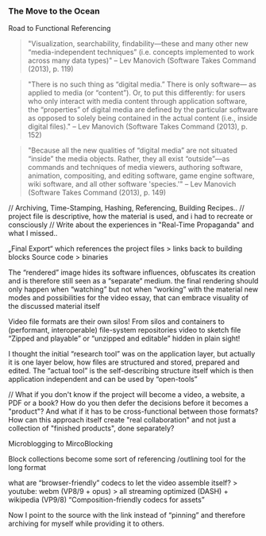 ### The Move to the Ocean
Road to Functional Referencing

> "Visualization, searchability, findability—these and many other new “media-independent techniques” (i.e. concepts implemented to work across many data types)"
– Lev Manovich (Software Takes Command (2013), p. 119)

> "There is no such thing as “digital media.” There is only software— as applied to media (or “content”). Or, to put this differently: for users who only interact with media content through application software, the “properties” of digital media are defined by the particular software as opposed to solely being contained in the actual content (i.e., inside digital files)."
– Lev Manovich (Software Takes Command (2013), p. 152)

> "Because all the new qualities of “digital media” are not situated “inside” the media objects. Rather, they all exist “outside”—as commands and techniques of media viewers, authoring software, animation, compositing, and editing software, game engine software, wiki software, and all other software 'species.'"
– Lev Manovich (Software Takes Command (2013), p. 149)

// Archiving, Time-Stamping, Hashing, Referencing, Building Recipes..
// project file is descriptive, how the material is used, and i had to recreate or consciously 
// Write about the experiences in "Real-Time Propaganda" and what I missed..

„Final Export“ which references the project files > links back to building blocks
Source code > binaries



The “rendered” image hides its software influences, obfuscates its creation and is therefore still seen as a “separate“ medium.
the final rendering should only happen when “watching” but not when “working” with the material
new modes and possibilities for the video essay, that can embrace visuality of the discussed material itself


Video file formats are their own silos!
From silos and containers to (performant, interoperable) file-system repositories
video to sketch file
“Zipped and playable” or “unzipped and editable”
hidden in plain sight!


I thought the initial “research tool” was on the application layer, but actually it is one layer below, how files are structured and stored, prepared and edited. The “actual tool” is the self-describing structure itself which is then application independent and can be used by “open-tools”


// What if you don't know if the project will become a video, a website, a PDF or a book? How do you then defer the decisions before it becomes a "product"? And what if it has to be cross-functional between those formats? How can this approach itself create "real collaboration" and not just a collection of "finished products", done separately?


Microblogging to MircoBlocking

Block collections become some sort of referencing /outlining tool for the long format


what are “browser-friendly” codecs to let the video assemble itself? > youtube: webm (VP8/9 + opus) > all streaming optimized (DASH) + wikipedia (VP9/8)
“Composition-friendly codecs for assets”


Now I point to the source with the link instead of “pinning” and therefore archiving for myself while providing it to others.
